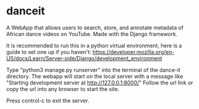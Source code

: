 # danceit

A WebApp that allows users to search, store, and annotate metadata of African dance videos on YouTube. Made with the Django framework. 

It is recommended to run this in a python virtual environment, here is a guide to set one up if you haven't: https://developer.mozilla.org/en-US/docs/Learn/Server-side/Django/development_environment

Type "python3 manage.py runserver" into the terminal of the dance-it directory.
The webapp will start on the local server with a message like "Starting development server at http://127.0.0.1:8000/" 
Follow the url link or copy the url into any browser to start the site. 

Press control-c to exit the server. 


